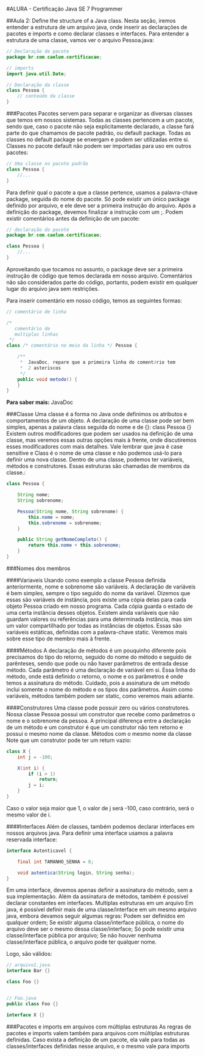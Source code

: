 #ALURA - Certificação Java SE 7 Programmer

##Aula 2: Define the structure of a Java class.
Nesta seção, iremos entender a estrutura de um arquivo java, onde inserir as declarações de pacotes e imports e como declarar classes e interfaces.
Para entender a estrutura de uma classe, vamos ver o arquivo Pessoa.java:

```Java
// Declaração de pacote
package br.com.caelum.certificacao;

// imports
import java.util.Date;

// Declaração da classe
class Pessoa {
    // conteúdo da classe
}
```

###Pacotes
Pacotes servem para separar e organizar as diversas classes que temos em nossos sistemas. Todas as classes pertencem a um pacote, sendo que, caso o pacote não seja explicitamente declarado, a classe fará parte do que chamamos de pacote padrão, ou default package. Todas as classes no default package se enxergam e podem ser utilizadas entre si. Classes no pacote default não podem ser importadas para uso em outros pacotes:

```Java
// Uma classe no pacote padrão
class Pessoa {
    //...
}
```

Para definir qual o pacote a que a classe pertence, usamos a palavra-chave package, seguida do nome do pacote. Só pode existir um único package definido por arquivo, e ele deve ser a primeira instrução do arquivo. Após a definição do package, devemos finalizar a instrução com um ;. Podem existir comentários antes da definição de um pacote:

```Java
// declaração do pacote
package br.com.caelum.certificacao;

class Pessoa {
    //...
}
```

Aproveitando que tocamos no assunto, o package deve ser a primeira instrução de código que temos declarada em nosso arquivo. Comentários não são considerados parte do código, portanto, podem existir em qualquer lugar do arquivo java sem restrições.

Para inserir comentário em nosso código, temos as seguintes formas:

```Java
// comentário de linha

/*
   comentário de
   multiplas linhas
 */
class /* comentário no meio da linha */ Pessoa {

    /**
     *  JavaDoc, repare que a primeira linha do comentário tem
     *  2 asteriscos
     */
    public void metodo() {
    }
}
```

__Para saber mais:__ JavaDoc

###Classe
Uma classe é a forma no Java onde definimos os atributos e comportamentos de um objeto. A declaração de uma classe pode ser bem simples, apenas a palavra class seguida do nome e de {}: class Pessoa {}
Existem outros modificadores que podem ser usados na definição de uma classe, mas veremos essas outras opções mais à frente, onde discutiremos esses modificadores com mais detalhes.
Vale lembrar que java é case sensitive e Class é o nome de uma classe e não podemos usá-lo para definir uma nova classe.
Dentro de uma classe, podemos ter variáveis, métodos e construtores. Essas estruturas são chamadas de membros da classe.:

```Java
class Pessoa {

    String nome;
    String sobrenome;

    Pessoa(String nome, String sobrenome) {
        this.nome = nome;
        this.sobrenome = sobrenome;
    }

    public String getNomeCompleto() {
        return this.nome + this.sobrenome;
    }
}
```

###Nomes dos membros

####Variaveis
Usando como exemplo a classe Pessoa definida anteriormente, nome e sobrenome são variáveis. A declaração de variáveis é bem simples, sempre o tipo seguido do nome da variável.
Dizemos que essas são variáveis de instância, pois existe uma cópia delas para cada objeto Pessoa criado em nosso programa. Cada cópia guarda o estado de uma certa instância desses objetos.
Existem ainda variáveis que não guardam valores ou referências para uma determinada instância, mas sim um valor compartilhado por todas as instâncias de objetos. Essas são variáveis estáticas, definidas com a palavra-chave static. Veremos mais sobre esse tipo de membro mais à frente.

####Métodos
A declaração de métodos é um pouquinho diferente pois precisamos do tipo do retorno, seguido do nome do método e seguido de parênteses, sendo que pode ou não haver parâmetros de entrada desse método. Cada parâmetro é uma declaração de variável em si. Essa linha do método, onde está definido o retorno, o nome e os parâmetros é onde temos a assinatura do método. Cuidado, pois a assinatura de um método inclui somente o nome do método e os tipos dos parâmetros.
Assim como variáveis, métodos também podem ser static, como veremos mais adiante.

####Construtores
Uma classe pode possuir zero ou vários construtores. Nossa classe Pessoa possui um construtor que recebe como parâmetros o nome e o sobrenome da pessoa. A principal diferença entre a declaração de um método e um construtor é que um construtor não tem retorno e possui o mesmo nome da classe.
Métodos com o mesmo nome da classe
Note que um construtor pode ter um return vazio:

```Java
class X {
    int j = -100;

    X(int i) {
        if (i > 1)
            return;
        j = i;
    }
}
```

Caso o valor seja maior que 1, o valor de j será -100, caso contrário, será o mesmo valor de i.

####Interfaces
Além de classes, também podemos declarar interfaces em nossos arquivos java. Para definir uma interface usamos a palavra reservada interface:

```Java
interface Autenticavel {

    final int TAMANHO_SENHA = 8;

    void autentica(String login, String senha);
}
```

Em uma interface, devemos apenas definir a assinatura do método, sem a sua implementação. Além da assinatura de métodos, também é possível declarar constantes em interfaces.
Multíplas estruturas em um arquivo
Em java, é possível definir mais de uma classe/interface em um mesmo arquivo java, embora devamos seguir algumas regras:
    Podem ser definidos em qualquer ordem;
    Se existir alguma classe/interface pública, o nome do arquivo deve ser o mesmo dessa classe/interface;
    Só pode existir uma classe/interface pública por arquivo;
    Se não houver nenhuma classe/interface pública, o arquivo pode ter qualquer nome.

Logo, são válidos:

```Java
// arquivo1.java
interface Bar {}

class Foo {}


// Foo.java
public class Foo {}

interface X {}
```

###Pacotes e imports em arquivos com múltiplas estruturas
As regras de pacotes e imports valem também para arquivos com múltiplas estruturas definidas. Caso exista a definição de um pacote, ela vale para todas as classes/interfaces definidas nesse arquivo, e o mesmo vale para imports